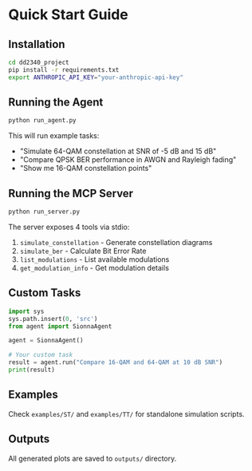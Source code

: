 # Quick Start Guide

## Installation

```bash
cd dd2340_project
pip install -r requirements.txt
export ANTHROPIC_API_KEY="your-anthropic-api-key"
```

## Running the Agent

```bash
python run_agent.py
```

This will run example tasks:
- "Simulate 64-QAM constellation at SNR of -5 dB and 15 dB"
- "Compare QPSK BER performance in AWGN and Rayleigh fading"
- "Show me 16-QAM constellation points"

## Running the MCP Server

```bash
python run_server.py
```

The server exposes 4 tools via stdio:
1. `simulate_constellation` - Generate constellation diagrams
2. `simulate_ber` - Calculate Bit Error Rate
3. `list_modulations` - List available modulations
4. `get_modulation_info` - Get modulation details

## Custom Tasks

```python
import sys
sys.path.insert(0, 'src')
from agent import SionnaAgent

agent = SionnaAgent()

# Your custom task
result = agent.run("Compare 16-QAM and 64-QAM at 10 dB SNR")
print(result)
```

## Examples

Check `examples/ST/` and `examples/TT/` for standalone simulation scripts.

## Outputs

All generated plots are saved to `outputs/` directory.
